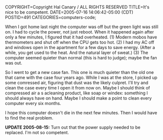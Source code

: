 COPYRIGHT=Copyright Hal Canary / ALL RIGHTS RESERVED
TITLE=It's nice to be competent.
DATE=2005-07-16 14:06:42-05:00 (CDT)
POSTID=491
CATEGORIES=computers-code;

When I got home last night the computer was off but the green light was still on. I had to cycle the power, not just reboot. When it happened again after only a few minutes, I figured that it had overheated. (1) Modern mobos have thermometers and shut off when the CPU gets too hot. (2) I had my AC off and windows open in the apartment for a few days to save energy. (After a while, you get used to the heat. And the natural layer of sweat.) (3) The computer seemed quieter than normal (this is hard to judge); maybe the fan was out.

So I went to get a new case fan. This one is much quieter than the old one that came with the case four years ago. While I was at the store, I picked up some comressed air, figuring that dust was the likely culpret. I'll try and clean the case every time I open it from now on. Maybe I should think of compressed air a s acleaning product, like soap or windex: something I should always have on hand. Maybe I should make a point to clean every computer every six months.

I hope this computer doesn't die in the next few minutes. Then I would have to find the real problem.

**UPDATE 2005-08-15:** Turn out that the power supply needed to be replaced. I'm not so competent.
